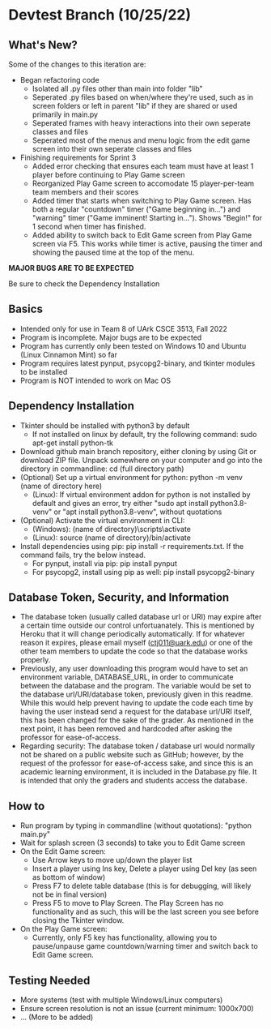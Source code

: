 # Devtest Branch (10/25/22)

## What's New?
Some of the changes to this iteration are:
* Began refactoring code
  * Isolated all .py files other than main into folder "lib"
  * Seperated .py files based on when/where they're used, such as in screen folders or left in parent "lib" if they are shared or used primarily in main.py
  * Seperated frames with heavy interactions into their own seperate classes and files
  * Seperated most of the menus and menu logic from the edit game screen into their own seperate classes and files
* Finishing requirements for Sprint 3
  * Added error checking that ensures each team must have at least 1 player before continuing to Play Game screen
  * Reorganized Play Game screen to accomodate 15 player-per-team team members and their scores
  * Added timer that starts when switching to Play Game screen. Has both a regular "countdown" timer ("Game beginning in...") and "warning" timer ("Game imminent! Starting in..."). Shows "Begin!" for 1 second when timer has finished.
  * Added ability to switch back to Edit Game screen from Play Game screen via F5. This works while timer is active, pausing the timer and showing the paused time at the top of the menu.

**MAJOR BUGS ARE TO BE EXPECTED**

Be sure to check the Dependency Installation


## Basics
* Intended only for use in Team 8 of UArk CSCE 3513, Fall 2022
* Program is incomplete. Major bugs are to be expected
* Program has currently only been tested on Windows 10 and Ubuntu (Linux Cinnamon Mint) so far
* Program requires latest pynput, psycopg2-binary, and tkinter modules to be installed
* Program is NOT intended to work on Mac OS

## Dependency Installation
* Tkinter should be installed with python3 by default
  * If not installed on linux by default, try the following command: sudo apt-get install python-tk
* Download github main branch repository, either cloning by using Git or download ZIP file. Unpack somewhere on your computer and go into the directory in commandline: cd (full directory path)
* (Optional) Set up a virtual environment for python: python -m venv (name of directory here)
  * (Linux): If virtual environment addon for python is not installed by default and gives an error, try either "sudo apt install python3.8-venv" or "apt install python3.8-venv", without quotations
* (Optional) Activate the virtual environment in CLI: 
  * (Windows): (name of directory)\scripts\activate
  * (Linux): source (name of directory)/bin/activate
* Install dependencies using pip: pip install -r requirements.txt. If the command fails, try the below instead.
  * For pynput, install via pip: pip install pynput
  * For psycopg2, install using pip as well: pip install psycopg2-binary
 
## Database Token, Security, and Information
* The database token (usually called database url or URI)  may expire after a certain time outside our control unfortuanately. This is mentioned by Heroku that it will change periodically automatically. If for whatever reason it expires, please email myself (ctj011@uark.edu) or one of the other team members to update the code so that the database works properly.
* Previously, any user downloading this program would have to set an environment variable, DATABASE_URL, in order to communicate between the database and the program. The variable would be set to the database url/URI/database token, previously given in this readme. While this would help prevent having to update the code each time by having the user instead send a request for the database url/URI itself, this has been changed for the sake of the grader. As mentioned in the next point, it has been removed and hardcoded after asking the professor for ease-of-access.
* Regarding security: The database token / database url would normally not be shared on a public website such as GitHub; however, by the request of the professor for ease-of-access sake, and since this is an academic learning environment, it is included in the Database.py file. It is intended that only the graders and students access the database.

## How to
* Run program by typing in commandline (without quotations): "python main.py"
* Wait for splash screen (3 seconds) to take you to Edit Game screen
* On the Edit Game screen:
  * Use Arrow keys to move up/down the player list
  * Insert a player using Ins key, Delete a player using Del key (as seen as bottom of window)
  * Press F7 to delete table database (this is for debugging, will likely not be in final version)
  * Press F5 to move to Play Screen. The Play Screen has no functionality and as such, this will be the last screen you see before closing the Tkinter window.
* On the Play Game screen:
  * Currently, only F5 key has functionality, allowing you to pause/unpause game countdown/warning timer and switch back to Edit Game screen.

## Testing Needed
* More systems (test with multiple Windows/Linux computers)
* Ensure screen resolution is not an issue (current minimum: 1000x700)
* ... (More to be added)
